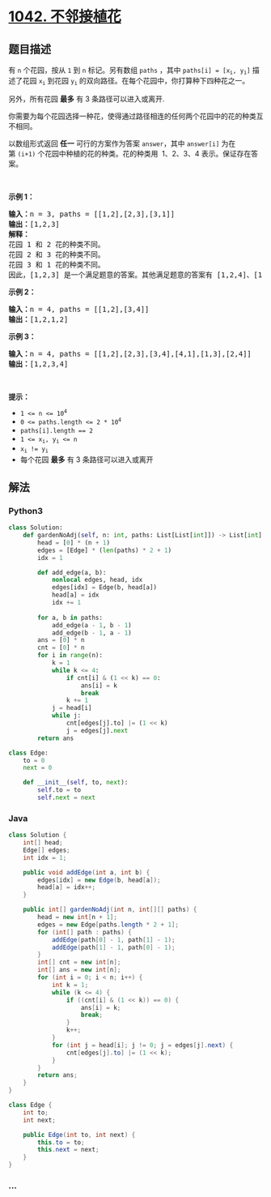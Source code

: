 # [1042. 不邻接植花](https://leetcode-cn.com/problems/flower-planting-with-no-adjacent)



## 题目描述

<!-- 这里写题目描述 -->

<p>有 <code>n</code> 个花园，按从 <code>1</code> 到 <code>n</code> 标记。另有数组 <code>paths</code> ，其中 <code>paths[i] = [x<sub>i</sub>, y<sub>i</sub>]</code> 描述了花园 <code>x<sub>i</sub></code> 到花园 <code>y<sub>i</sub></code> 的双向路径。在每个花园中，你打算种下四种花之一。</p>

<p>另外，所有花园 <strong>最多</strong> 有 3 条路径可以进入或离开.</p>

<p>你需要为每个花园选择一种花，使得通过路径相连的任何两个花园中的花的种类互不相同。</p>

<p>以数组形式返回 <strong>任一</strong> 可行的方案作为答案 <code>answer</code>，其中 <code>answer[i]</code> 为在第 <code>(i+1)</code> 个花园中种植的花的种类。花的种类用  1、2、3、4 表示。保证存在答案。</p>

<p> </p>

<p><strong>示例 1：</strong></p>

<pre>
<strong>输入：</strong>n = 3, paths = [[1,2],[2,3],[3,1]]
<strong>输出：</strong>[1,2,3]
<strong>解释：</strong>
花园 1 和 2 花的种类不同。
花园 2 和 3 花的种类不同。
花园 3 和 1 花的种类不同。
因此，[1,2,3] 是一个满足题意的答案。其他满足题意的答案有 [1,2,4]、[1,4,2] 和 [3,2,1]
</pre>

<p><strong>示例 2：</strong></p>

<pre>
<strong>输入：</strong>n = 4, paths = [[1,2],[3,4]]
<strong>输出：</strong>[1,2,1,2]
</pre>

<p><strong>示例 3：</strong></p>

<pre>
<strong>输入：</strong>n = 4, paths = [[1,2],[2,3],[3,4],[4,1],[1,3],[2,4]]
<strong>输出：</strong>[1,2,3,4]
</pre>

<p> </p>

<p><strong>提示：</strong></p>

<ul>
	<li><code>1 <= n <= 10<sup>4</sup></code></li>
	<li><code>0 <= paths.length <= 2 * 10<sup>4</sup></code></li>
	<li><code>paths[i].length == 2</code></li>
	<li><code>1 <= x<sub>i</sub>, y<sub>i</sub> <= n</code></li>
	<li><code>x<sub>i</sub> != y<sub>i</sub></code></li>
	<li>每个花园 <strong>最多</strong> 有 3 条路径可以进入或离开</li>
</ul>


## 解法

<!-- 这里可写通用的实现逻辑 -->

<!-- tabs:start -->

### **Python3**

<!-- 这里可写当前语言的特殊实现逻辑 -->

```python
class Solution:
    def gardenNoAdj(self, n: int, paths: List[List[int]]) -> List[int]:
        head = [0] * (n + 1)
        edges = [Edge] * (len(paths) * 2 + 1)
        idx = 1

        def add_edge(a, b):
            nonlocal edges, head, idx
            edges[idx] = Edge(b, head[a])
            head[a] = idx
            idx += 1
        
        for a, b in paths:
            add_edge(a - 1, b - 1)
            add_edge(b - 1, a - 1)
        ans = [0] * n
        cnt = [0] * n
        for i in range(n):
            k = 1
            while k <= 4:
                if cnt[i] & (1 << k) == 0:
                    ans[i] = k
                    break
                k += 1
            j = head[i]
            while j:
                cnt[edges[j].to] |= (1 << k)
                j = edges[j].next
        return ans

class Edge:
    to = 0
    next = 0

    def __init__(self, to, next):
        self.to = to
        self.next = next
```

### **Java**

<!-- 这里可写当前语言的特殊实现逻辑 -->

```java
class Solution {
    int[] head;
    Edge[] edges;
    int idx = 1;

    public void addEdge(int a, int b) {
        edges[idx] = new Edge(b, head[a]);
        head[a] = idx++;
    }

    public int[] gardenNoAdj(int n, int[][] paths) {
        head = new int[n + 1];
        edges = new Edge[paths.length * 2 + 1];
        for (int[] path : paths) {
            addEdge(path[0] - 1, path[1] - 1);
            addEdge(path[1] - 1, path[0] - 1);
        }
        int[] cnt = new int[n];
        int[] ans = new int[n];
        for (int i = 0; i < n; i++) {
            int k = 1;
            while (k <= 4) {
                if ((cnt[i] & (1 << k)) == 0) {
                    ans[i] = k;
                    break;
                }
                k++;
            }
            for (int j = head[i]; j != 0; j = edges[j].next) {
                cnt[edges[j].to] |= (1 << k);
            }
        }
        return ans;
    }
}

class Edge {
    int to;
    int next;

    public Edge(int to, int next) {
        this.to = to;
        this.next = next;
    }
}
```

### **...**

```

```

<!-- tabs:end -->

